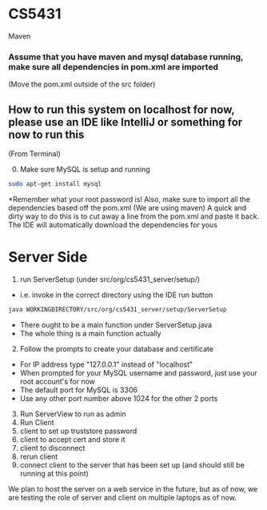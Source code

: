 # CS5431

Maven

### Assume that you have maven and mysql database running, make sure all dependencies in pom.xml are imported

(Move the pom.xml outside of the src folder)

## How to run this system on localhost for now, please use an IDE like IntelliJ or something for now to run this ###
(From Terminal)

0. Make sure MySQL is setup and running
  ```sh
  sudo apt-get install mysql
  ```
  *Remember what your root password is!
  Also, make sure to import all the dependencies based off the pom.xml (We are using maven)
  A quick and dirty way to do this is to cut away a line from the pom.xml and paste it back. 
  The IDE will automatically download the dependencies for yous

# Server Side
1. run ServerSetup (under src/org/cs5431_server/setup/)
  * i.e. invoke in the correct directory using the IDE run button
  ```sh
  java WORKINGDIRECTORY/src/org/cs5431_server/setup/ServerSetup
  ```

  * There ought to be a main function under ServerSetup.java 
  * The whole thing is a main function actually 
  
2. Follow the prompts to create your database and certificate
  * For IP address type "127.0.0.1" instead of "localhost"
  * When prompted for your MySQL username and password, just use your root account's for now
  * The default port for MySQL is 3306
  * Use any other port number above 1024 for the other 2 ports

3. Run ServerView to run as admin
4. Run Client
5. client to set up truststore password
6. client to accept cert and store it
7. client to disconnect
8. rerun client
9. connect client to the server that has been set up (and should still be running at this point)

We plan to host the server on a web service in the future, but as of now, we are testing the role of server and client
on multiple laptops as of now.

